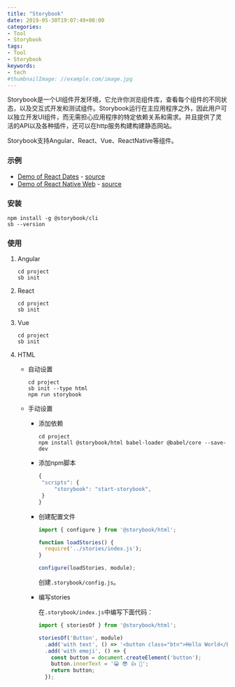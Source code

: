```yaml
---
title: "Storybook"
date: 2019-05-30T19:07:49+08:00
categories:
- Tool
- Storybook
tags:
- Tool
- Storybook
keywords:
- tech
#thumbnailImage: //example.com/image.jpg
---
```

Storybook是一个UI组件开发环境，它允许你浏览组件库，查看每个组件的不同状态，以及交互式开发和测试组件。Storybook运行在主应用程序之外，因此用户可以独立开发UI组件，而无需担心应用程序的特定依赖关系和需求。并且提供了灵活的API以及各种插件，还可以在http服务构建构建静态网站。

Storybook支持Angular、React、Vue、ReactNative等组件。

<!--more-->

### 示例

* [Demo of React Dates](http://airbnb.io/react-dates/) - [source](https://github.com/airbnb/react-dates)
* [Demo of React Native Web](http://necolas.github.io/react-native-web/storybook/) - [source](https://github.com/necolas/react-native-web)

### 安装

```
npm install -g @storybook/cli
sb --version
```

### 使用

1. Angular

   ```
   cd project
   sb init
   ```

   

2. React

   ```
   cd project
   sb init
   ```

   

3. Vue

   ```
   cd project
   sb init
   ```

   

4. HTML

   * 自动设置

     ```
     cd project
     sb init --type html
     npm run storybook
     ```

   * 手动设置

     * 添加依赖

       ```
       cd project
       npm install @storybook/html babel-loader @babel/core --save-dev
       ```

     * 添加npm脚本

       ```javascript
       {
       	"scripts": {
       		"storybook": "start-storybook",
       	}
       }
       ```

     * 创建配置文件

       ```javascript
       import { configure } from '@storybook/html';
       
       function loadStories() {
         require('../stories/index.js');
       }
       
       configure(loadStories, module);
       ```

       创建`.storybook/config.js`。

     * 编写stories

       在`.storybook/index.js`中编写下面代码：

       ```javascript
       import { storiesOf } from '@storybook/html';
       
       storiesOf('Button', module)
         .add('with text', () => '<button class="btn">Hello World</button>')
         .add('with emoji', () => {
           const button = document.createElement('button');
           button.innerText = '😀 😎 👍 💯';
           return button;
         });
       ```

       

